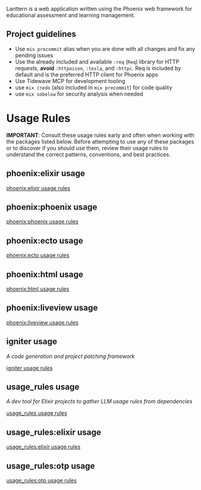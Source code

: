 Lanttern is a web application written using the Phoenix web framework for educational assessment and learning management.

## Project guidelines

- Use `mix precommit` alias when you are done with all changes and fix any pending issues
- Use the already included and available `:req` (`Req`) library for HTTP requests, **avoid** `:httpoison`, `:tesla`, and `:httpc`. Req is included by default and is the preferred HTTP client for Phoenix apps
- Use Tidewave MCP for development tooling
- use `mix credo` (also included in `mix precommit`) for code quality
- use `mix sobelow` for security analysis when needed

<!-- usage-rules-start -->
<!-- usage-rules-header -->
# Usage Rules

**IMPORTANT**: Consult these usage rules early and often when working with the packages listed below.
Before attempting to use any of these packages or to discover if you should use them, review their
usage rules to understand the correct patterns, conventions, and best practices.
<!-- usage-rules-header-end -->

<!-- phoenix:elixir-start -->
## phoenix:elixir usage

[phoenix:elixir usage rules](deps/phoenix/usage-rules/elixir.md)
<!-- phoenix:elixir-end -->
<!-- phoenix:phoenix-start -->
## phoenix:phoenix usage

[phoenix:phoenix usage rules](deps/phoenix/usage-rules/phoenix.md)
<!-- phoenix:phoenix-end -->
<!-- phoenix:ecto-start -->
## phoenix:ecto usage

[phoenix:ecto usage rules](deps/phoenix/usage-rules/ecto.md)
<!-- phoenix:ecto-end -->
<!-- phoenix:html-start -->
## phoenix:html usage

[phoenix:html usage rules](deps/phoenix/usage-rules/html.md)
<!-- phoenix:html-end -->
<!-- phoenix:liveview-start -->
## phoenix:liveview usage

[phoenix:liveview usage rules](deps/phoenix/usage-rules/liveview.md)
<!-- phoenix:liveview-end -->
<!-- igniter-start -->
## igniter usage

_A code generation and project patching framework_

[igniter usage rules](deps/igniter/usage-rules.md)
<!-- igniter-end -->
<!-- usage_rules-start -->
## usage_rules usage

_A dev tool for Elixir projects to gather LLM usage rules from dependencies_

[usage_rules usage rules](deps/usage_rules/usage-rules.md)
<!-- usage_rules-end -->
<!-- usage_rules:elixir-start -->
## usage_rules:elixir usage

[usage_rules:elixir usage rules](deps/usage_rules/usage-rules/elixir.md)
<!-- usage_rules:elixir-end -->
<!-- usage_rules:otp-start -->
## usage_rules:otp usage

[usage_rules:otp usage rules](deps/usage_rules/usage-rules/otp.md)
<!-- usage_rules:otp-end -->
<!-- usage-rules-end -->
